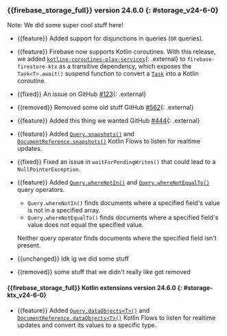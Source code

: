 ### {{firebase_storage_full}} version 24.6.0 {: #storage_v24-6-0}

Note: We did some super cool stuff here!

* {{feature}} Added support for disjunctions in queries (`OR` queries).

* {{feature}} Firebase now supports Kotlin coroutines.
  With this release, we added
  [`kotlinx-coroutines-play-services`](https://kotlinlang.org/api/kotlinx.coroutines/kotlinx-coroutines-play-services/){: .external}
  to `firebase-firestore-ktx` as a transitive dependency, which exposes the
  `Task<T>.await()` suspend function to convert a
  [`Task`](https://developers.google.com/android/guides/tasks) into a Kotlin
  coroutine.

* {{fixed}} An issue on GitHub [#123](//github.com/firebase/firebase-android-sdk/issues/123){: .external}

* {{removed}} Removed some old stuff GitHub [#562](//github.com/firebase/firebase-android-sdk/issues/562){: .external}

* {{feature}} Added this thing we wanted
  GitHub [#444](//github.com/firebase/firebase-android-sdk/issues/444){: .external}

* {{feature}} Added
  [`Query.snapshots()`](/docs/reference/kotlin/com/google/firebase/firestore/ktx/package-summary#snapshots_1)
  and
  [`DocumentReference.snapshots()`](/docs/reference/kotlin/com/google/firebase/firestore/ktx/package-summary#snapshots)
  Kotlin Flows to listen for realtime updates.

* {{fixed}} Fixed an issue in `waitForPendingWrites()` that could lead to a
  `NullPointerException`.

* {{feature}} Added
  [`Query.whereNotIn()`](/docs/reference/android/com/google/firebase/firestore/Query#whereNotIn(java.lang.String,%20java.util.List<?%20extends%20java.lang.Object>))
  and
  [`Query.whereNotEqualTo()`](/docs/reference/android/com/google/firebase/firestore/Query#whereNotEqualTo(java.lang.String,%20java.lang.Object))
  query operators.

  * `Query.whereNotIn()` finds documents where a specified field's value is
    not in a specified array.
  * `Query.whereNotEqualTo()` finds documents where a specified field's value
    does not equal the specified value.

  Neither query operator finds documents where the specified field isn't
  present.

* {{unchanged}} Idk ig we did some stuff

* {{removed}} some stuff that we didn't really like got removed

#### {{firebase_storage_full}} Kotlin extensions version 24.6.0 {: #storage-ktx_v24-6-0}

* {{feature}} Added
  [`Query.dataObjects<T>()`](/docs/reference/kotlin/com/google/firebase/firestore/ktx/package-summary#dataObjects)
  and
  [`DocumentReference.dataObjects<T>()`](/docs/reference/kotlin/com/google/firebase/firestore/ktx/package-summary#dataObjects_1)
  Kotlin Flows to listen for realtime updates and convert its values to a
  specific type.